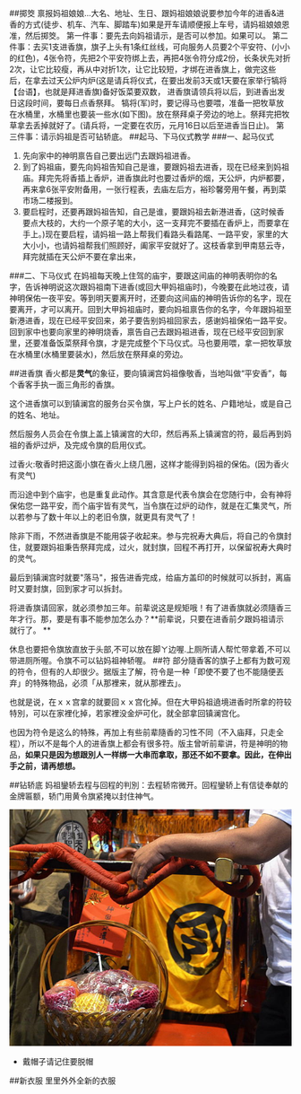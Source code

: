 ##掷筊
禀报妈祖娘娘...大名、地址、生日、跟妈祖娘娘说要参加今年的进香&进香的方式(徒步、机车、汽车、脚踏车)如果是开车请顺便报上车号，请妈祖娘娘恩准，然后掷筊。
第一件事：要先去向妈祖请示，是否可以参加。如果可以。
第二件事：去买1支进香旗，旗子上头有1条红丝线，可向服务人员要2个平安符、(小小的红色)，4张令符，先把2个平安符绑上去，再把4张令符分成2份，长条状先对折2次，让它比较瘦，再从中对折1次，让它比较短，才绑在进香旗上，做完这些后，在拿去过天公炉内炉(这是请兵将仪式，在要出发前3天或1天要在家举行犒将【台语】，也就是拜进香旗)备好饭菜要双数，
进香旗请领兵将以后，到进香出发日这段时间，要每日点香祭拜。
犒将(军)时，要记得马也要喂，准备一把牧草放在水桶里，水桶里也要装一些水(如下图)。放在祭拜桌子旁边的地上。祭拜完把牧草拿去丢掉就好了。(请兵将，一定要在农历，元月16日以后至进香当日止)。
第三件事：请示妈祖是否可钻轿底。
##起马、下马仪式教学
 ###一、起马仪式
1. 先向家中的神明禀告自己要出远门去跟妈祖进香。
2. 到了妈祖庙，要先向妈祖告知自己是谁，要跟妈祖去进香，现在已经来到妈祖庙。拜完先将香插上香炉，进香旗此时也要过香炉的烟，天公炉，内炉都要，再来拿6张平安附备用，一张行程表，去庙左后方，裕珍馨旁用午餐，再到菜市场二楼报到。
3. 要启程时，还要再跟妈祖告知，自己是谁，要跟妈祖去新港进香，(这时候香要点大枝的，大约一个原子笔的大小，这一支拜完不要插在香炉上，而要拿在手上。)现在要启程，请妈祖一路上帮我们看路头看路尾、一路平安，家里的大大小小，也请妈祖帮我们照顾好，阖家平安就好了。这枝香拿到甲南慈云寺，拜完就插在天公炉不要在拿出来，
 
###二、下马仪式
在妈祖每天晚上住驾的庙宇，要跟这间庙的神明表明你的名字，告诉神明说这次跟妈祖南下进香(或回大甲妈祖庙时)，今晚要在此地过夜，请神明保佑一夜平安。等到明天要离开时，还要向这间庙的神明告诉你的名字，现在要离开，才可以离开。回到大甲妈祖庙时，要向妈祖禀告你的名字，今年跟妈祖至新港进香，现在已经平安回来，弟子要告别妈祖回家去，感谢妈祖保佑一路平安。回到家中也要向家里的神明烧香，禀告自己去跟妈祖进香，现在已经平安回到家里，还要准备饭菜祭拜令旗，才是完成整个下马仪式。马也要用喂，拿一把牧草放在水桶里(水桶里要装水)，然后放在祭拜桌的旁边。

##进香旗
香火都是**灵气**的象征，要向镇澜宫妈祖像敬香，当地叫做“平安香”，每个香客手执一面三角形的香旗。

这个进香旗可以到镇澜宫的服务台买令旗，写上户长的姓名、户籍地址，或是自己的姓名、地址。

然后服务人员会在令旗上盖上镇澜宫的大印，然后再系上镇澜宫的符，最后再到妈祖的香炉过炉，及完成令旗的启用仪式。

过香火:敬香时把这面小旗在香火上绕几圈，这样才能得到妈祖的保佑。(因为香火有灵气)

而沿途中到个庙宇，也是重复此动作。其含意是代表令旗会在您随行中，会有神将保佑您一路平安，而个庙宇皆有灵气，当令旗在过炉的动作，就是在汇集灵气，所以若参与了数十年以上的老旧令旗，就更具有灵气了！

除非下雨，不然进香旗是不能用袋子收起来。参与完祝寿大典后，将自己的令旗封住，就要跟妈祖秉告祭拜完成，过火，就封旗，回程不再打开，以保留祝寿大典时的灵气。

最后到镇澜宫时就要"落马"，报告进香完成，给庙方盖印的时候就可以拆封，离庙时又要封旗，回到家才可以拆封。

将进香旗请回家，就必须参加三年。前辈说这是规矩哦！有了进香旗就必须隨香三年才行。那，要是有事不能参加怎么办？**前辈说，只要在进香前夕跟妈祖请示就行了。 **

休息也要把令旗放直放于头部,不可以放在脚ㄚ边喔.上厕所请人帮忙带拿着,不可以带进厕所喔。令旗不可以钻妈祖神轿喔。
##符
部分隨香客的旗子上都有为数可观的符令，但有的人却很少。据版主了解，符令是一种「即使不要了也不能隨便丟弃」的特殊物品，必须「从那裡来，就从那裡去」。

也就是说，在ｘｘ宫拿的就要回ｘｘ宫化掉。但在大甲妈祖遶境进香时所拿的符较特別，可以在家裡化掉，若家裡没金炉可化，就全部拿回镇澜宫化。

也因为符令是这么的特殊，再加上有些前辈隨香的习性不同（不入庙拜，只走全程），所以不是每个人的进香旗上都会有很多符。版主曾听前辈讲，符是神明的物品，**如果只是因为想跟別人一样绑一大串而拿取，那还不如不要拿。因此，在伸出手之前，请再想想。**

##钻轿底
妈祖鑾轿去程与回程的判別：去程轿帘微开。回程鑾轿上有信徒奉献的金牌匾额，轿门用黄令旗紧掩以封住神气。 

![](./_image/attachment.php-3.jpg)
- 戴帽子请记住要脱帽

##新衣服
里里外外全新的衣服


